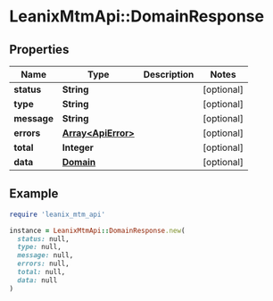# LeanixMtmApi::DomainResponse

## Properties

| Name | Type | Description | Notes |
| ---- | ---- | ----------- | ----- |
| **status** | **String** |  | [optional] |
| **type** | **String** |  | [optional] |
| **message** | **String** |  | [optional] |
| **errors** | [**Array&lt;ApiError&gt;**](ApiError.md) |  | [optional] |
| **total** | **Integer** |  | [optional] |
| **data** | [**Domain**](Domain.md) |  | [optional] |

## Example

```ruby
require 'leanix_mtm_api'

instance = LeanixMtmApi::DomainResponse.new(
  status: null,
  type: null,
  message: null,
  errors: null,
  total: null,
  data: null
)
```

